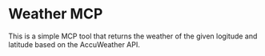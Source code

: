 # Weather MCP

This is a simple MCP tool that returns the weather of the given logitude and
latitude based on the AccuWeather API.
